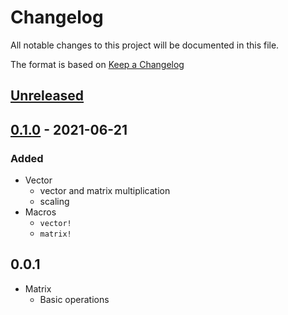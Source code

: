 # Changelog

All notable changes to this project will be documented in this file.

The format is based on [Keep a Changelog](https://keepachangelog.com/en/1.0.0/)

## [Unreleased]

## [0.1.0] - 2021-06-21

### Added

- Vector
    - vector and matrix multiplication
    - scaling
- Macros
    - `vector!`
    - `matrix!`

## 0.0.1

- Matrix
    - Basic operations

[Unreleased]: https://github.com/wiebecommajonas/libmat/compare/v0.1.0...HEAD
[0.1.0]: https://github.com/wiebecommajonas/libmat/releases/tag/v0.1.0
